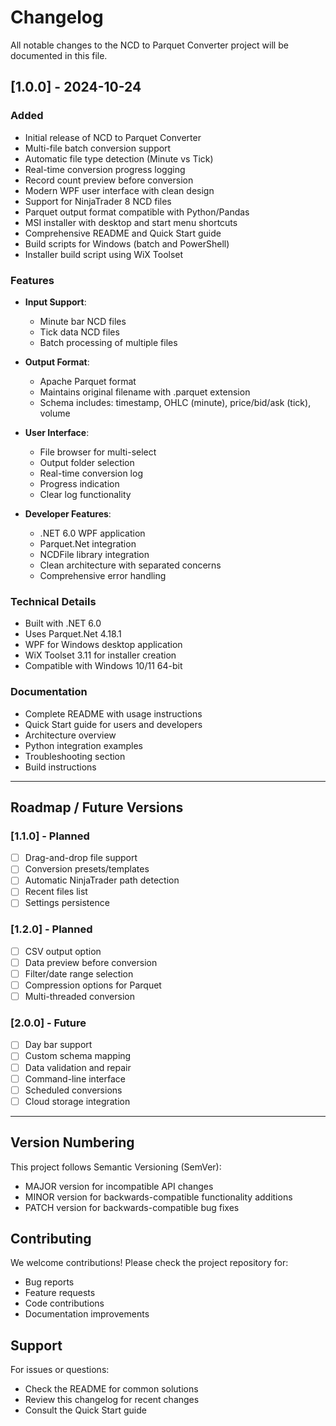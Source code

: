 # Changelog

All notable changes to the NCD to Parquet Converter project will be documented in this file.

## [1.0.0] - 2024-10-24

### Added
- Initial release of NCD to Parquet Converter
- Multi-file batch conversion support
- Automatic file type detection (Minute vs Tick)
- Real-time conversion progress logging
- Record count preview before conversion
- Modern WPF user interface with clean design
- Support for NinjaTrader 8 NCD files
- Parquet output format compatible with Python/Pandas
- MSI installer with desktop and start menu shortcuts
- Comprehensive README and Quick Start guide
- Build scripts for Windows (batch and PowerShell)
- Installer build script using WiX Toolset

### Features
- **Input Support**: 
  - Minute bar NCD files
  - Tick data NCD files
  - Batch processing of multiple files
  
- **Output Format**:
  - Apache Parquet format
  - Maintains original filename with .parquet extension
  - Schema includes: timestamp, OHLC (minute), price/bid/ask (tick), volume

- **User Interface**:
  - File browser for multi-select
  - Output folder selection
  - Real-time conversion log
  - Progress indication
  - Clear log functionality

- **Developer Features**:
  - .NET 6.0 WPF application
  - Parquet.Net integration
  - NCDFile library integration
  - Clean architecture with separated concerns
  - Comprehensive error handling

### Technical Details
- Built with .NET 6.0
- Uses Parquet.Net 4.18.1
- WPF for Windows desktop application
- WiX Toolset 3.11 for installer creation
- Compatible with Windows 10/11 64-bit

### Documentation
- Complete README with usage instructions
- Quick Start guide for users and developers
- Architecture overview
- Python integration examples
- Troubleshooting section
- Build instructions

---

## Roadmap / Future Versions

### [1.1.0] - Planned
- [ ] Drag-and-drop file support
- [ ] Conversion presets/templates
- [ ] Automatic NinjaTrader path detection
- [ ] Recent files list
- [ ] Settings persistence

### [1.2.0] - Planned
- [ ] CSV output option
- [ ] Data preview before conversion
- [ ] Filter/date range selection
- [ ] Compression options for Parquet
- [ ] Multi-threaded conversion

### [2.0.0] - Future
- [ ] Day bar support
- [ ] Custom schema mapping
- [ ] Data validation and repair
- [ ] Command-line interface
- [ ] Scheduled conversions
- [ ] Cloud storage integration

---

## Version Numbering

This project follows Semantic Versioning (SemVer):
- MAJOR version for incompatible API changes
- MINOR version for backwards-compatible functionality additions
- PATCH version for backwards-compatible bug fixes

## Contributing

We welcome contributions! Please check the project repository for:
- Bug reports
- Feature requests
- Code contributions
- Documentation improvements

## Support

For issues or questions:
- Check the README for common solutions
- Review this changelog for recent changes
- Consult the Quick Start guide
